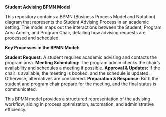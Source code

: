 **Student Advising BPMN Model**

This repository contains a BPMN (Business Process Model and Notation) diagram that represents the Student Advising Process in an academic setting. The model maps out the interactions between the Student, Program Area Admin, and Program Chair, detailing how advising requests are processed and scheduled.

**Key Processes in the BPMN Model:**

**Student Request:** A student requires academic advising and contacts the program area.
**Meeting Scheduling:** The program admin checks the chair’s availability and schedules a meeting if possible.
**Approval & Updates:** If the chair is available, the meeting is booked, and the schedule is updated. Otherwise, alternatives are considered.
**Preparation & Response:** Both the student and program chair prepare for the meeting, and the final status is communicated.

This BPMN model provides a structured representation of the advising workflow, aiding in process optimization, automation, and administrative efficiency.
